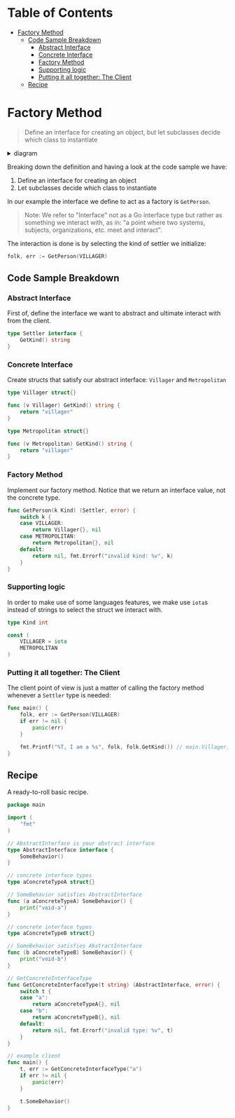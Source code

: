 # Table of Contents

- [Factory Method](#factory-method)
  * [Code Sample Breakdown](#code-sample-breakdown)
    + [Abstract Interface](#abstract-interface)
    + [Concrete Interface](#concrete-interface)
    + [Factory Method](#factory-method-1)
    + [Supporting logic](#supporting-logic)
    + [Putting it all together: The Client](#putting-it-all-together-the-client)
  * [Recipe](#recipe)

# Factory Method

> Define an interface for creating an object, but let subclasses decide which class to instantiate

<details>
<summary>diagram</summary>
<br>

```
┌──────────────┐                      ┌──────────────┐             
│              │                      │              │             
│    Client    │─────────────────────▶│   Factory    │             
│              │                      │              │             
└──────────────┘                      └──────────────┘             
                                              △
                                              │
                                              │                   
                                      ┌───────────────┐            
                                      │               │            
                                      │    Settler    │            
                                      │               │            
                                      └───────────────┘            
                                              △
                                              │
                                  ┌ ─ ─ ─ ─ ─ ┴ ─ ─ ─ ─ ─ ┐        
                                                                   
                                  │                       │        
                          ┌───────────────┐       ┌───────────────┐
                          │               │       │               │
                          │   Villager    │       │ Metropolitan  │
                          │               │       │               │
                          └───────────────┘       └───────────────┘
```

</details>

Breaking down the definition and having a look at the code sample we have:

1. Define an interface for creating an object
2. Let subclasses decide which class to instantiate

In our example the interface we define to act as a factory is `GetPerson`.

> Note: We refer to "Interface" not as a Go interface type but rather as something we interact with, as in: "a point where two systems, subjects, organizations, etc. meet and interact".

The interaction is done is by selecting the kind of settler we initialize:

```go
folk, err := GetPerson(VILLAGER)
```

## Code Sample Breakdown

### Abstract Interface
First of, define the interface we want to abstract and ultimate interact with from the client.

```go
type Settler interface {
	GetKind() string
}
```

### Concrete Interface
Create structs that satisfy our abstract interface: `Villager` and `Metropolitan`

```go
type Villager struct{}

func (v Villager) GetKind() string {
	return "villager"
}
```

```go
type Metropolitan struct{}

func (v Metropolitan) GetKind() string {
	return "villager"
}
```

### Factory Method
Implement our factory method. Notice that we return an interface value, not the concrete type.

```go
func GetPerson(k Kind) (Settler, error) {
	switch k {
	case VILLAGER:
		return Villager{}, nil
	case METROPOLITAN:
		return Metropolitan{}, nil
	default:
		return nil, fmt.Errorf("invalid kind: %v", k)
	}
}
```

### Supporting logic

In order to make use of some languages features, we make use `iota`s instead of strings to select the struct we interact with.

```go
type Kind int

const (
	VILLAGER = iota
	METROPOLITAN
)
```

### Putting it all together: The Client
The client point of view is just a matter of calling the factory method whenever a `Settler` type is needed:

```go
func main() {
	folk, err := GetPerson(VILLAGER)
	if err != nil {
		panic(err)
	}

	fmt.Printf("%T, I am a %s", folk, folk.GetKind()) // main.Villager, I am a villager
}
```

## Recipe

A ready-to-roll basic recipe.

```go
package main

import (
	"fmt"
)

// AbstractInterface is your abstract interface
type AbstractInterface interface {
	SomeBehavior()
}

// concrete interface types
type aConcreteTypeA struct{}

// SomeBehavior satisfies AbstractInterface
func (a aConcreteTypeA) SomeBehavior() {
	print("void-a")
}

// concrete interface types
type aConcreteTypeB struct{}

// SomeBehavior satisfies AbstractInterface
func (b aConcreteTypeB) SomeBehavior() {
	print("void-b")
}

// GetConcreteInterfaceType
func GetConcreteInterfaceType(t string) (AbstractInterface, error) {
	switch t {
	case "a":
		return aConcreteTypeA{}, nil
	case "b":
		return aConcreteTypeB{}, nil
	default:
		return nil, fmt.Errorf("invalid type: %v", t)
	}
}

// example client
func main() {
	t, err := GetConcreteInterfaceType("a")
	if err != nil {
		panic(err)
	}

	t.SomeBehavior()
}
```
